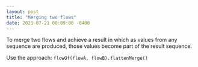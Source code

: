 ```yaml
---
layout: post
title: "Merging two flows"
date: 2021-07-21 00:09:00 -0400
---
```

To merge two flows and achieve a result in which as values from any sequence are produced, those values become part of the result sequence.

Use the approach: 
`flowOf(flowA, flowB).flattenMerge()`


